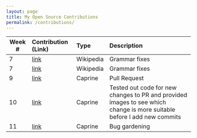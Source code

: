 ```yaml
---
layout: page
title: My Open Source Contributions
permalink: /contributions/
---
```


<!-- 
Type of the contribution should be "Wikipedia edit", "OpenStreet Map feature", "Documentation", "Course website", "Blog", 
"Browse Add-on", etc. 

The descriptioin should include a brief summary of what you did. 

Replace the first row with your contribution. 

--> 





| Week #       | Contribution (Link)  | Type  | Description | 
|---|:---|:---|:---| 
|  7   | [link](https://en.wikipedia.org/w/index.php?title=Glen_Sherley&diff=prev&oldid=890389441)   | Wikipedia   |   Grammar fixes    |
|  7   | [link](https://en.wikipedia.org/w/index.php?title=Deobar_Rao_Mukne&diff=prev&oldid=890388019)    | Wikipedia     | Grammar fixes     |
|  9   | [link](https://github.com/sindresorhus/caprine/pull/861#partial-pull-merging)    |   Caprine  |   Pull Request   |
|  10    |  [link](https://github.com/sindresorhus/caprine/pull/861#partial-pull-merging)    |   Caprine   |   Tested out code for new changes to PR and provided images to see which change is more suitable before I add new commits   |
|  11  |  [link](https://github.com/sindresorhus/caprine/issues/886)    |   Caprine   |   Bug gardening   |
